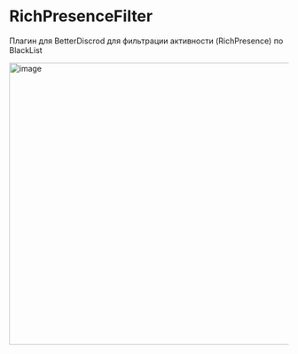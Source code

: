# RichPresenceFilter
Плагин для BetterDiscrod для фильтрации активности (RichPresence) по BlackList

<img width="583" height="510" alt="image" src="https://github.com/user-attachments/assets/dd65c67d-99e2-4986-b70b-b543b78f1531" />
